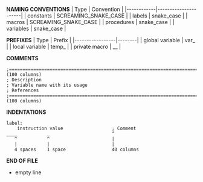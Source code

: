 **NAMING CONVENTIONS**
| Type       | Convention           |
|------------|----------------------|
| constants  | SCREAMING_SNAKE_CASE |
| labels     | snake_case           |
| macros     | SCREAMING_SNAKE_CASE |
| procedures | snake_case           |
| variables  | snake_case           |

**PREFIXES**
| Type            | Prefix |
|-----------------|--------|
| global variable | var_   |
| local variable  | temp_  |
| private macro   | __     |

**COMMENTS**
```
;=================================================================================================== (100 columns)
; Description
; Variable name with its usage
; References
;=================================================================================================== (100 columns)
```

**INDENTATIONS**
```
label:
    instruction value                  ; Comment
____           _                       ^
   ^           ^                       |
   |           |                       |
   4 spaces    1 space                 40 columns
```

**END OF FILE**
- empty line